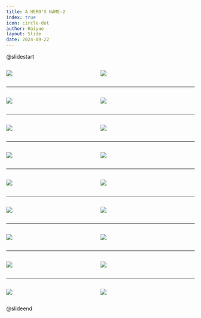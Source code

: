 ```yaml
---
title: A HERO'S NAME-2
index: true
icon: circle-dot
author: Haiyue
layout: Slide
date: 2024-09-22
---
```

 
@slidestart

<div style="display:flex">
<div style="flex:1">

![](https://raw.githubusercontent.com/yclord/reading/refs/heads/master/english/Level-L/A%20HERO'S%20NAME-2/001.webp)
</div>
<div style="flex:1">

![](https://raw.githubusercontent.com/yclord/reading/refs/heads/master/english/Level-L/A%20HERO'S%20NAME-2/002.webp)
</div>
</div>

---

<div style="display:flex">
<div style="flex:1">

![](https://raw.githubusercontent.com/yclord/reading/refs/heads/master/english/Level-L/A%20HERO'S%20NAME-2/003.webp)
</div>
<div style="flex:1">

![](https://raw.githubusercontent.com/yclord/reading/refs/heads/master/english/Level-L/A%20HERO'S%20NAME-2/004.webp)
</div>
</div>

---

<div style="display:flex">
<div style="flex:1">

![](https://raw.githubusercontent.com/yclord/reading/refs/heads/master/english/Level-L/A%20HERO'S%20NAME-2/005.webp)
</div>
<div style="flex:1">

![](https://raw.githubusercontent.com/yclord/reading/refs/heads/master/english/Level-L/A%20HERO'S%20NAME-2/006.webp)
</div>
</div>

---

<div style="display:flex">
<div style="flex:1">

![](https://raw.githubusercontent.com/yclord/reading/refs/heads/master/english/Level-L/A%20HERO'S%20NAME-2/007.webp)
</div>
<div style="flex:1">

![](https://raw.githubusercontent.com/yclord/reading/refs/heads/master/english/Level-L/A%20HERO'S%20NAME-2/008.webp)
</div>
</div>

---

<div style="display:flex">
<div style="flex:1">

![](https://raw.githubusercontent.com/yclord/reading/refs/heads/master/english/Level-L/A%20HERO'S%20NAME-2/009.webp)
</div>
<div style="flex:1">

![](https://raw.githubusercontent.com/yclord/reading/refs/heads/master/english/Level-L/A%20HERO'S%20NAME-2/010.webp)
</div>
</div>

---

<div style="display:flex">
<div style="flex:1">

![](https://raw.githubusercontent.com/yclord/reading/refs/heads/master/english/Level-L/A%20HERO'S%20NAME-2/011.webp)
</div>
<div style="flex:1">

![](https://raw.githubusercontent.com/yclord/reading/refs/heads/master/english/Level-L/A%20HERO'S%20NAME-2/012.webp)
</div>
</div>

---

<div style="display:flex">
<div style="flex:1">

![](https://raw.githubusercontent.com/yclord/reading/refs/heads/master/english/Level-L/A%20HERO'S%20NAME-2/013.webp)
</div>
<div style="flex:1">

![](https://raw.githubusercontent.com/yclord/reading/refs/heads/master/english/Level-L/A%20HERO'S%20NAME-2/014.webp)
</div>
</div>

---

<div style="display:flex">
<div style="flex:1">

![](https://raw.githubusercontent.com/yclord/reading/refs/heads/master/english/Level-L/A%20HERO'S%20NAME-2/015.webp)
</div>
<div style="flex:1">

![](https://raw.githubusercontent.com/yclord/reading/refs/heads/master/english/Level-L/A%20HERO'S%20NAME-2/016.webp)
</div>
</div>

---

<div style="display:flex">
<div style="flex:1">

![](https://raw.githubusercontent.com/yclord/reading/refs/heads/master/english/Level-L/A%20HERO'S%20NAME-2/017.webp)
</div>
<div style="flex:1">

![](https://raw.githubusercontent.com/yclord/reading/refs/heads/master/english/Level-L/A%20HERO'S%20NAME-2/018.webp)
</div>
</div>

@slideend